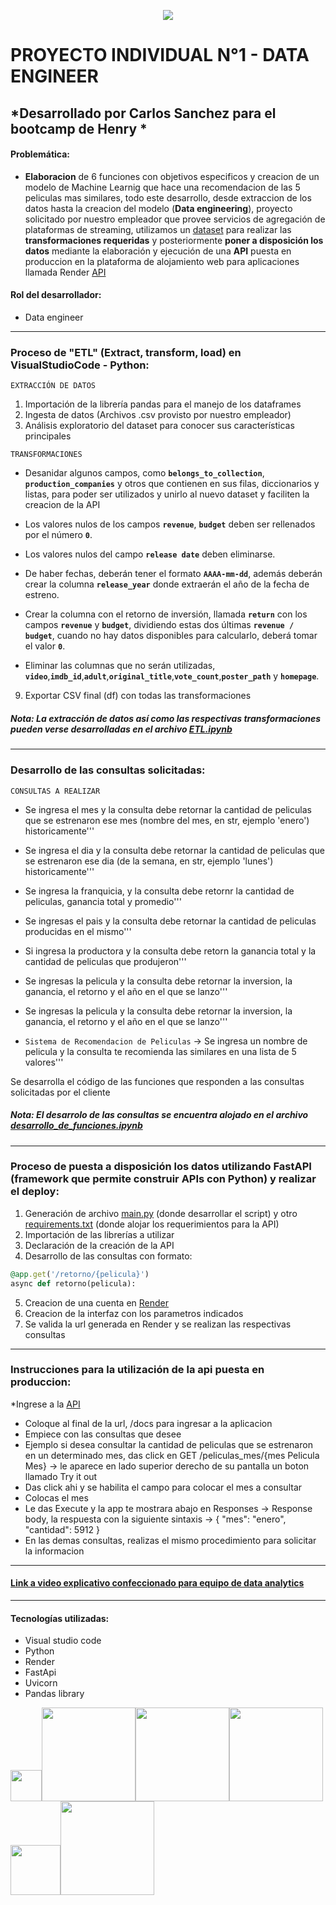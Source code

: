 <p align=center><img src=https://assets.soyhenry.com/logos/LOGO-HENRY-04.png><p>

# PROYECTO INDIVIDUAL N°1 - DATA ENGINEER

## *Desarrollado por Carlos Sanchez para el bootcamp de Henry * 


#### Problemática:
- **Elaboracion** de 6 funciones con objetivos especificos y creacion de un modelo de Machine Learnig que hace una recomendacion de las 5 peliculas mas similares, todo este desarrollo, desde extraccion de los datos hasta la creacion del modelo (**Data engineering**), proyecto solicitado por nuestro empleador que provee servicios de agregación de plataformas de streaming, utilizamos un [dataset](https://github.com/CASA27/MLOPs/tree/main/Dataset) para realizar las **transformaciones requeridas** y posteriormente **poner a disposición los datos** mediante la elaboración y ejecución de una **API** puesta en produccion en la plataforma de alojamiento web para aplicaciones llamada Render [API](https://proyecto-vesv.onrender.com)

#### Rol del desarrollador:
- Data engineer

<hr> 

### Proceso de "ETL" (Extract, transform, load) en VisualStudioCode - Python:

`EXTRACCIÓN DE DATOS`


1. Importación de la librería pandas para el manejo de los dataframes
2. Ingesta de datos (Archivos .csv provisto por nuestro empleador)
3. Análisis exploratorio del dataset para conocer sus características principales
   
`TRANSFORMACIONES`

+ Desanidar algunos campos, como **`belongs_to_collection`**, **`production_companies`** y otros que contienen en sus filas, diccionarios y listas, para poder ser utilizados y unirlo al nuevo dataset y faciliten la creacion de la API

+ Los valores nulos de los campos **`revenue`**, **`budget`** deben ser rellenados por el número **`0`**.
  
+ Los valores nulos del campo **`release date`** deben eliminarse.

+ De haber fechas, deberán tener el formato **`AAAA-mm-dd`**, además deberán crear la columna **`release_year`** donde extraerán el año de la fecha de estreno.

+ Crear la columna con el retorno de inversión, llamada **`return`** con los campos **`revenue`** y **`budget`**, dividiendo estas dos últimas **`revenue / budget`**, cuando no hay datos disponibles para calcularlo, deberá tomar el valor **`0`**.

+ Eliminar las columnas que no serán utilizadas, **`video`**,**`imdb_id`**,**`adult`**,**`original_title`**,**`vote_count`**,**`poster_path`** y **`homepage`**.

9.  Exportar CSV final (df) con todas las transformaciones

##### *Nota: La extracción de datos así como las respectivas transformaciones pueden verse desarrolladas en el archivo [ETL.ipynb]( https://github.com/CASA27/MLOPs/blob/main/ETL.ipynb)*
  
  <hr> 

### Desarrollo de las consultas solicitadas:

`CONSULTAS A REALIZAR`

+ Se ingresa el mes y la consulta debe retornar la cantidad de peliculas que se estrenaron ese mes (nombre del mes, en str, ejemplo 'enero') historicamente'''

+ Se ingresa el dia y la consulta debe retornar la cantidad de peliculas que se estrenaron ese dia (de la semana, en str, ejemplo 'lunes') historicamente'''

+ Se ingresa la franquicia, y la consulta debe retornr la cantidad de peliculas, ganancia total y promedio'''

+ Se ingresas el pais y la consulta debe retornar la cantidad de peliculas producidas en el mismo'''

+ Si ingresa la productora y la consulta debe retorn la ganancia total y la cantidad de peliculas que produjeron'''

+ Se ingresas la pelicula y la consulta debe retornar la inversion, la ganancia, el retorno y el año en el que se lanzo'''

+ Se ingresas la pelicula y la consulta debe retornar la inversion, la ganancia, el retorno y el año en el que se lanzo'''


+ `Sistema de Recomendacion de Peliculas` → Se ingresa un nombre de pelicula y la consulta te recomienda las similares en una lista de 5 valores'''


Se desarrolla el código de las funciones que responden a las consultas solicitadas por el cliente

##### *Nota: El desarrolo de las consultas se encuentra alojado en el archivo [desarrollo_de_funciones.ipynb](https://github.com/CASA27/MLOPs/blob/main/desarrollo_de_funciones.ipynb)*

<hr>

### Proceso de puesta a disposición los datos utilizando FastAPI (framework que permite construir APIs con Python) y realizar el deploy: 
1. Generación de archivo [main.py](https://github.com/CASA27/MLOPs/blob/main/main.py) (donde desarrollar el script) y otro [requirements.txt](https://github.com/CASA27/MLOPs/blob/main/requirements.txt) (donde alojar los requerimientos para la API)
2. Importación de las librerías a utilizar
3. Declaración de la creación de la API 
4. Desarrollo de las consultas con formato:
   
```ruby
@app.get('/retorno/{pelicula}')
async def retorno(pelicula):
```

5. Creacion de una cuenta en [Render](https://render.com)
6. Creacion de la interfaz con los parametros indicados 
7. Se valida la url generada en Render y se realizan las respectivas consultas

<hr>

### Instrucciones para la utilización de la api puesta en produccion: 

*Ingrese a la [API](https://proyecto-vesv.onrender.com)
+ Coloque al final de la url, /docs para ingresar a la aplicacion 
+ Empiece con las consultas que desee 
+ Ejemplo si desea consultar la cantidad de peliculas que se estrenaron en un determinado mes, das click en GET /peliculas_mes/{mes Pelicula Mes} → le aparece en lado superior derecho de su pantalla un boton llamado Try it out 
+ Das click ahi y se habilita el campo para colocar el mes a consultar 
+ Colocas el mes
+ Le das Execute y la app te mostrara abajo en Responses → Response body, la respuesta con la siguiente sintaxis → 
{
  "mes": "enero",
  "cantidad": 5912
}
+ En las demas consultas, realizas el mismo procedimiento para solicitar la informacion

<hr> 

#### [Link a video explicativo confeccionado para equipo de data analytics](https://www.youtube.com/watch?v=WUqeqOXOoeg "Proyecto Individual data engineer - Henry bootcamp")

<hr> 

#### Tecnologías utilizadas:
- Visual studio code
- Python
- Render
- FastApi
- Uvicorn
- Pandas library

  
<img src="https://visualstudio.microsoft.com/wp-content/uploads/2019/06/vs-code-responsive-01.svg" width="50"/><img src="https://www.python.org/static/community_logos/python-logo.png" width="150"/><img src="https://techcrunch.com/wp-content/uploads/2019/10/render-logo-wordmark.png?w=764" width="150"/><img src="https://fastapi.tiangolo.com/img/logo-margin/logo-teal.png" width="150"/><img src="https://raw.githubusercontent.com/tomchristie/uvicorn/master/docs/uvicorn.png" width="80"/><img src="https://upload.wikimedia.org/wikipedia/commons/thumb/e/ed/Pandas_logo.svg/1920px-Pandas_logo.svg.png" width="150"/>